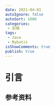 ```yaml
---
date: 2021-04-01
autoIgnore: false
autoSort: 1000
categories:
 - 后端
tags:
 - Java
 - Mybatis
isShowComments: true
publish: true
---
```


# 引言

## 参考资料

